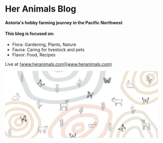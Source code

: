 # Her Animals Blog 
#### Astoria's hobby farming journey in the Pacific Northwest 
#### This blog is focused on: 
- Flora: Gardening, Plants, Nature
- Fauna: Caring for livestock and pets 
- Flavor: Food, Recipes

Live at [www.heranimals.com](www.heranimals.com)
  
![Header Image](images/header1.png)
